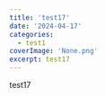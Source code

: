 ```yaml
---
title: 'test17'
date: '2024-04-17'
categories:
  - test1
coverImage: 'None.png'
excerpt: test17
---
```


test17
